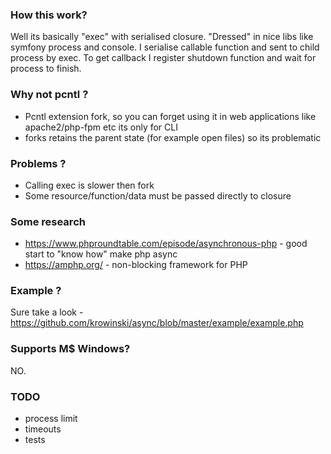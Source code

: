 
### How this work?
Well its basically "exec" with serialised closure. "Dressed" in nice libs like symfony process and console.
I serialise callable function and sent to child process by exec. To get callback I register shutdown function and wait for process to finish.

### Why not pcntl ?
- Pcntl extension fork, so you can forget using it in web applications like apache2/php-fpm etc its only for CLI
- forks retains the parent state (for example open files) so its problematic

### Problems ?
- Calling exec is slower then fork
- Some resource/function/data must be passed directly to closure

### Some research
* https://www.phproundtable.com/episode/asynchronous-php - good start to "know how" make php async
* https://amphp.org/ - non-blocking framework for PHP

### Example ?
Sure take a look - https://github.com/krowinski/async/blob/master/example/example.php

### Supports M$ Windows?
NO.

### TODO 
- process limit
- timeouts 
- tests
